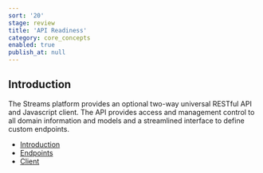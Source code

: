 ```yaml
---
sort: '20'
stage: review
title: 'API Readiness'
category: core_concepts
enabled: true
publish_at: null
---
```

## Introduction

The Streams platform provides an optional two-way universal RESTful API and Javascript client. The API provides access and management control to all domain information and models and a streamlined interface to define custom endpoints.

- [Introduction](api/introduction)
- [Endpoints](api/endpoints)
- [Client](api/client)
